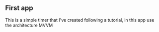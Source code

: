 ## First app
This is a simple timer that I've created following a tutorial, in this app use the
architecture MVVM